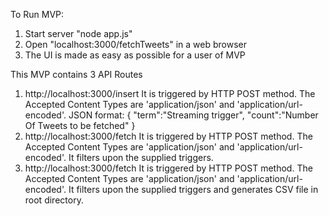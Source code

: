 To Run MVP:
1. Start server
  "node app.js"
2. Open "localhost:3000/fetchTweets" in a web browser
3. The UI is made as easy as possible for a user of MVP

This MVP contains 3 API Routes
1. http://localhost:3000/insert
  It is triggered by HTTP POST method. The Accepted Content Types are 'application/json' and 'application/url-encoded'.
  JSON format:
  {
    "term":"Streaming trigger",
    "count":"Number Of Tweets to be fetched"
  }
2. http://localhost:3000/fetch
  It is triggered by HTTP POST method. The Accepted Content Types are 'application/json' and 'application/url-encoded'.
  It filters upon the supplied triggers.
3. http://localhost:3000/fetch
  It is triggered by HTTP POST method. The Accepted Content Types are 'application/json' and 'application/url-encoded'.
  It filters upon the supplied triggers and generates CSV file in root directory.
